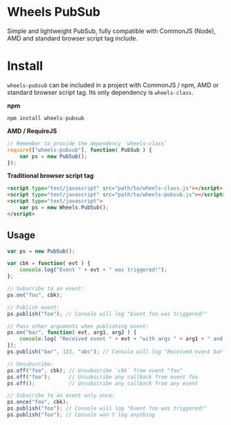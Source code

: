 Wheels PubSub
=============

Simple and lightweight PubSub, fully compatible with CommonJS (Node), AMD and standard browser script tag include.


Install
=======

`wheels-pubsub` can be included in a project with CommonJS / npm, AMD or standard browser script tag. Its only dependency is `wheels-class`.

**npm**

```shell
npm install wheels-pubsub
```

**AMD / RequireJS**

```javascript
// Remember to provide the dependency `wheels-class`
require(["wheels-pubsub"], function( PubSub ) {
	var ps = new PubSub();
});
```

**Traditional browser script tag**

```html
<script type="text/javascript" src="path/to/wheels-class.js"></script>
<script type="text/javascript" src="path/to/wheels-pubsub.js"></script>
<script type="text/javascript">
	var ps = new Wheels.PubSub();
</script>
```


Usage
-----

```javascript
var ps = new PubSub();

var cbk = function( evt ) {
	console.log("Event " + evt + " was triggered!");
};

// Subscribe to an event:
ps.on("foo", cbk);

// Publish event:
ps.publish("foo"); // Console will log "Event foo was triggered!"

// Pass other arguments when publishing event:
ps.on("bar", function( evt, arg1, arg2 ) {
	console.log( "Received event " + evt + "with args " + arg1 + " and " + arg2 );
});
ps.publish("bar", 123, "abc"); // Console will log "Received event bar with arguments 123 and abc"

// Unsubscribe:
ps.off("foo", cbk); // Unsubscribe `cbk` from event "foo"
ps.off("foo");      // Unsubscribe any callback from event foo
ps.off();           // Unsubscribe any callback from any event

// Subscribe to an event only once:
ps.once("foo", cbk);
ps.publish("foo"); // Console will log "Event foo was triggered!"
ps.publish("foo"); // Console won't log anything
```
